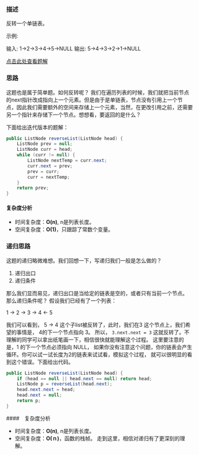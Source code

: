 ### 描述
反转一个单链表。

示例:

输入: 1->2->3->4->5->NULL
输出: 5->4->3->2->1->NULL

[点击此处查看题解](https://leetcode-cn.com/problems/reverse-linked-list/)

### 思路
这题也是属于简单题。如何反转呢？
我们在遍历列表的时候，我们就把当前节点的next指针改成指向上一个元素。但是由于是单链表，节点没有引用上一个节点，因此我们需要额外的空间来存储上一个元素，当然，在更改引用之前，还需要另一个指针来存储下一个节点。想想看，要返回的是什么？

下面给出迭代版本的题解：
```java
public ListNode reverseList(ListNode head) {
    ListNode prev = null;
    ListNode curr = head;
    while (curr != null) {
        ListNode nextTemp = curr.next;
        curr.next = prev;
        prev = curr;
        curr = nextTemp;
    }
    return prev;
}

```

#### 复杂度分析
 - 时间复杂度：__O(n)__, n是列表长度。
 - 空间复杂度：__O(1)__，只跟踪了常数个变量。

### 递归思路
这题的递归略微难想。我们回想一下，写递归我们一般是怎么做的？
1. 递归出口
2. 递归条件

那么我们显而易见，递归出口是当给定的链表是空的，或者只有当前一个节点。
那么递归条件呢？
假设我们已经有了一个列表：

1 -> 2 -> 3 -> 4 <- 5 

我们可以看到， 5 -> 4  这个子list被反转了，此时，我们在3 这个节点上，我们希望的事情是， 4的下一个节点指向 3。 所以， 
`
3.next.next = 3
`
这就反转了。不理解的同学可以拿出纸笔画一下，相信很快就能理解这个过程。
这里要注意的是，1 的下一个节点必须指向 NULL， 如果你没有注意这个问题，你的链表会产生循环。你可以试一试长度为2的链表来试试看，模拟这个过程， 就可以很明显的看到这个错误。下面给出代码。

```java
public ListNode reverseList(ListNode head) {
    if (head == null || head.next == null) return head;
    ListNode p = reverseList(head.next);
    head.next.next = head;
    head.next = null;
    return p;
}
```
####　复杂度分析
 - 时间复杂度：__O(n)__, n是列表长度。
 - 空间复杂度：__O(ｎ)__，函数的栈帧。
走到这里，相信对递归有了更深刻的理解。
